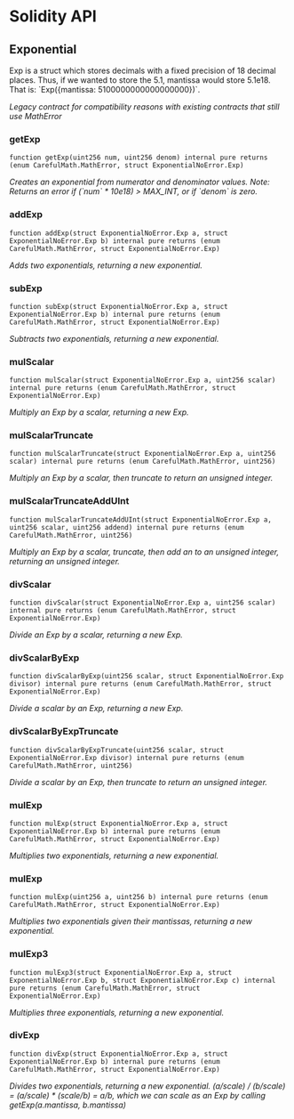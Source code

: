 # Solidity API

## Exponential

Exp is a struct which stores decimals with a fixed precision of 18 decimal places.
        Thus, if we wanted to store the 5.1, mantissa would store 5.1e18. That is:
        &#x60;Exp({mantissa: 5100000000000000000})&#x60;.

_Legacy contract for compatibility reasons with existing contracts that still use MathError_

### getExp

```solidity
function getExp(uint256 num, uint256 denom) internal pure returns (enum CarefulMath.MathError, struct ExponentialNoError.Exp)
```

_Creates an exponential from numerator and denominator values.
     Note: Returns an error if (&#x60;num&#x60; * 10e18) &gt; MAX_INT,
           or if &#x60;denom&#x60; is zero._

### addExp

```solidity
function addExp(struct ExponentialNoError.Exp a, struct ExponentialNoError.Exp b) internal pure returns (enum CarefulMath.MathError, struct ExponentialNoError.Exp)
```

_Adds two exponentials, returning a new exponential._

### subExp

```solidity
function subExp(struct ExponentialNoError.Exp a, struct ExponentialNoError.Exp b) internal pure returns (enum CarefulMath.MathError, struct ExponentialNoError.Exp)
```

_Subtracts two exponentials, returning a new exponential._

### mulScalar

```solidity
function mulScalar(struct ExponentialNoError.Exp a, uint256 scalar) internal pure returns (enum CarefulMath.MathError, struct ExponentialNoError.Exp)
```

_Multiply an Exp by a scalar, returning a new Exp._

### mulScalarTruncate

```solidity
function mulScalarTruncate(struct ExponentialNoError.Exp a, uint256 scalar) internal pure returns (enum CarefulMath.MathError, uint256)
```

_Multiply an Exp by a scalar, then truncate to return an unsigned integer._

### mulScalarTruncateAddUInt

```solidity
function mulScalarTruncateAddUInt(struct ExponentialNoError.Exp a, uint256 scalar, uint256 addend) internal pure returns (enum CarefulMath.MathError, uint256)
```

_Multiply an Exp by a scalar, truncate, then add an to an unsigned integer, returning an unsigned integer._

### divScalar

```solidity
function divScalar(struct ExponentialNoError.Exp a, uint256 scalar) internal pure returns (enum CarefulMath.MathError, struct ExponentialNoError.Exp)
```

_Divide an Exp by a scalar, returning a new Exp._

### divScalarByExp

```solidity
function divScalarByExp(uint256 scalar, struct ExponentialNoError.Exp divisor) internal pure returns (enum CarefulMath.MathError, struct ExponentialNoError.Exp)
```

_Divide a scalar by an Exp, returning a new Exp._

### divScalarByExpTruncate

```solidity
function divScalarByExpTruncate(uint256 scalar, struct ExponentialNoError.Exp divisor) internal pure returns (enum CarefulMath.MathError, uint256)
```

_Divide a scalar by an Exp, then truncate to return an unsigned integer._

### mulExp

```solidity
function mulExp(struct ExponentialNoError.Exp a, struct ExponentialNoError.Exp b) internal pure returns (enum CarefulMath.MathError, struct ExponentialNoError.Exp)
```

_Multiplies two exponentials, returning a new exponential._

### mulExp

```solidity
function mulExp(uint256 a, uint256 b) internal pure returns (enum CarefulMath.MathError, struct ExponentialNoError.Exp)
```

_Multiplies two exponentials given their mantissas, returning a new exponential._

### mulExp3

```solidity
function mulExp3(struct ExponentialNoError.Exp a, struct ExponentialNoError.Exp b, struct ExponentialNoError.Exp c) internal pure returns (enum CarefulMath.MathError, struct ExponentialNoError.Exp)
```

_Multiplies three exponentials, returning a new exponential._

### divExp

```solidity
function divExp(struct ExponentialNoError.Exp a, struct ExponentialNoError.Exp b) internal pure returns (enum CarefulMath.MathError, struct ExponentialNoError.Exp)
```

_Divides two exponentials, returning a new exponential.
    (a/scale) / (b/scale) &#x3D; (a/scale) * (scale/b) &#x3D; a/b,
 which we can scale as an Exp by calling getExp(a.mantissa, b.mantissa)_

